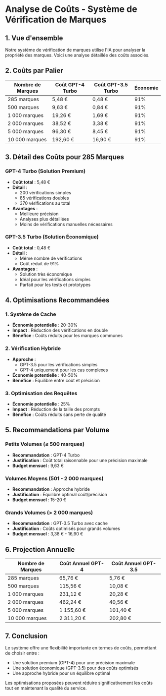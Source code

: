 # Analyse de Coûts - Système de Vérification de Marques

## 1. Vue d'ensemble

Notre système de vérification de marques utilise l'IA pour analyser la propriété des marques. Voici une analyse détaillée des coûts associés.

## 2. Coûts par Palier

| Nombre de Marques | Coût GPT-4 Turbo | Coût GPT-3.5 Turbo | Économie |
|-------------------|------------------|-------------------|----------|
| 285 marques | 5,48 € | 0,48 € | 91% |
| 500 marques | 9,63 € | 0,84 € | 91% |
| 1 000 marques | 19,26 € | 1,69 € | 91% |
| 2 000 marques | 38,52 € | 3,38 € | 91% |
| 5 000 marques | 96,30 € | 8,45 € | 91% |
| 10 000 marques | 192,60 € | 16,90 € | 91% |

## 3. Détail des Coûts pour 285 Marques

### GPT-4 Turbo (Solution Premium)
- **Coût total** : 5,48 €
- **Détail** :
  - 200 vérifications simples
  - 85 vérifications doubles
  - 370 vérifications au total
- **Avantages** :
  - Meilleure précision
  - Analyses plus détaillées
  - Moins de vérifications manuelles nécessaires

### GPT-3.5 Turbo (Solution Économique)
- **Coût total** : 0,48 €
- **Détail** :
  - Même nombre de vérifications
  - Coût réduit de 91%
- **Avantages** :
  - Solution très économique
  - Idéal pour les vérifications simples
  - Parfait pour les tests et prototypes

## 4. Optimisations Recommandées

### 1. Système de Cache
- **Économie potentielle** : 20-30%
- **Impact** : Réduction des vérifications en double
- **Bénéfice** : Coûts réduits pour les marques communes

### 2. Vérification Hybride
- **Approche** :
  - GPT-3.5 pour les vérifications simples
  - GPT-4 uniquement pour les cas complexes
- **Économie potentielle** : 40-50%
- **Bénéfice** : Équilibre entre coût et précision

### 3. Optimisation des Requêtes
- **Économie potentielle** : 25%
- **Impact** : Réduction de la taille des prompts
- **Bénéfice** : Coûts réduits sans perte de qualité

## 5. Recommandations par Volume

### Petits Volumes (≤ 500 marques)
- **Recommandation** : GPT-4 Turbo
- **Justification** : Coût total raisonnable pour une précision maximale
- **Budget mensuel** : 9,63 €

### Volumes Moyens (501 - 2 000 marques)
- **Recommandation** : Approche hybride
- **Justification** : Équilibre optimal coût/précision
- **Budget mensuel** : 15-20 €

### Grands Volumes (> 2 000 marques)
- **Recommandation** : GPT-3.5 Turbo avec cache
- **Justification** : Coûts optimisés pour grands volumes
- **Budget mensuel** : 3,38 € - 16,90 €

## 6. Projection Annuelle

| Nombre de Marques | Coût Annuel GPT-4 | Coût Annuel GPT-3.5 |
|-------------------|-------------------|---------------------|
| 285 marques | 65,76 € | 5,76 € |
| 500 marques | 115,56 € | 10,08 € |
| 1 000 marques | 231,12 € | 20,28 € |
| 2 000 marques | 462,24 € | 40,56 € |
| 5 000 marques | 1 155,60 € | 101,40 € |
| 10 000 marques | 2 311,20 € | 202,80 € |

## 7. Conclusion

Le système offre une flexibilité importante en termes de coûts, permettant de choisir entre :
- Une solution premium (GPT-4) pour une précision maximale
- Une solution économique (GPT-3.5) pour des coûts optimisés
- Une approche hybride pour un équilibre optimal

Les optimisations proposées peuvent réduire significativement les coûts tout en maintenant la qualité du service. 
